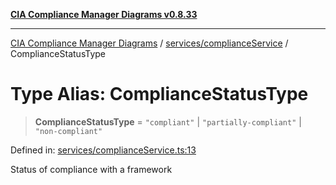 [**CIA Compliance Manager Diagrams v0.8.33**](../../../README.md)

***

[CIA Compliance Manager Diagrams](../../../modules.md) / [services/complianceService](../README.md) / ComplianceStatusType

# Type Alias: ComplianceStatusType

> **ComplianceStatusType** = `"compliant"` \| `"partially-compliant"` \| `"non-compliant"`

Defined in: [services/complianceService.ts:13](https://github.com/Hack23/cia-compliance-manager/blob/1f4f2c51bc48d917eff1eb43881cee05d381f406/src/services/complianceService.ts#L13)

Status of compliance with a framework

